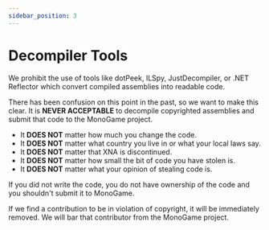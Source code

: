 ```yaml
---
sidebar_position: 3
---
```


# Decompiler Tools

We prohibit the use of tools like dotPeek, ILSpy, JustDecompiler, or .NET Reflector which convert compiled assemblies into readable code.

There has been confusion on this point in the past, so we want to make this clear. It is **NEVER ACCEPTABLE** to decompile copyrighted assemblies and submit that code to the MonoGame project.

- It **DOES NOT** matter how much you change the code.
- It **DOES NOT** matter what country you live in or what your local laws say.
- It **DOES NOT** matter that XNA is discontinued.
- It **DOES NOT** matter how small the bit of code you have stolen is.
- It **DOES NOT** matter what your opinion of stealing code is.

If you did not write the code, you do not have ownership of the code and you shouldn't submit it to MonoGame.

If we find a contribution to be in violation of copyright, it will be immediately removed. We will bar that contributor from the MonoGame project.
